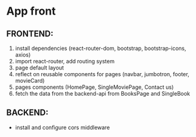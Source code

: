 # App front

## FRONTEND:

1. install dependencies (react-router-dom, bootstrap, bootstrap-icons, axios)
2. import react-router, add routing system
3. page default layout
4. reflect on reusable components for pages (navbar, jumbotron, footer, movieCard)
5. pages components (HomePage, SingleMoviePage, Contact us)
6. fetch the data from the backend-api from BooksPage and SingleBook

## BACKEND:

- install and configure cors middleware
